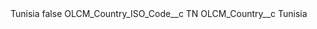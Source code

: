 <?xml version="1.0" encoding="UTF-8"?>
<CustomMetadata xmlns="http://soap.sforce.com/2006/04/metadata" xmlns:xsi="http://www.w3.org/2001/XMLSchema-instance" xmlns:xsd="http://www.w3.org/2001/XMLSchema">
    <label>Tunisia</label>
    <protected>false</protected>
    <values>
        <field>OLCM_Country_ISO_Code__c</field>
        <value xsi:type="xsd:string">TN</value>
    </values>
    <values>
        <field>OLCM_Country__c</field>
        <value xsi:type="xsd:string">Tunisia</value>
    </values>
</CustomMetadata>
